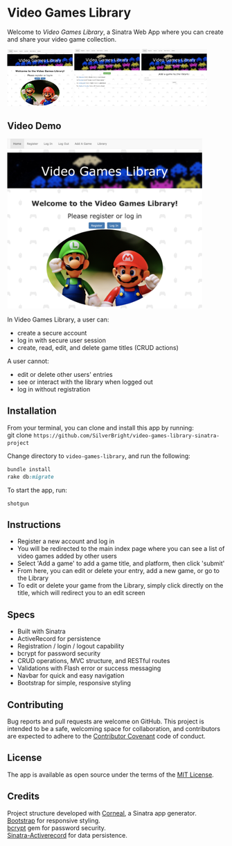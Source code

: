 # Video Games Library

Welcome to *Video Games Library*, a Sinatra Web App where you can create and share your video game collection. 

<img src="images/home.png" width="30%" class="ImageBorder"> <img src="images/library.png" width="30%" class="ImageBorder"> <img src="images/game.png" width="30%" class="ImageBorder">

## Video Demo
<a href="https://youtu.be/ivFzaswgahs"><img src="images/home.png" 
alt="Video Games Library" width="450" /></a>

In Video Games Library, a user can:
 - create a secure account
 - log in with secure user session
 - create, read, edit, and delete game titles (CRUD actions)

 A user cannot:
 - edit or delete other users' entries
 - see or interact with the library when logged out
 - log in without registration 

## Installation

 From your terminal, you can clone and install this app by running:  
 git clone ` https://github.com/SilverBright/video-games-library-sinatra-project `

Change directory to `video-games-library`, and run the following:

```ruby
bundle install
rake db:migrate
```
To start the app, run:
```
shotgun
```

## Instructions

- Register a new account and log in 
- You will be redirected to the main index page where you can see a list of video games added by other users
- Select 'Add a game' to add a game title, and platform, then click 'submit'
- From here, you can edit or delete your entry, add a new game, or go to the Library
- To edit or delete your game from the Library, simply click directly on the title, which will redirect you to an edit screen

## Specs

- Built with Sinatra
- ActiveRecord for persistence 
- Registration / login / logout capability
- bcrypt for password security
- CRUD operations, MVC structure, and RESTful routes
- Validations with Flash error or success messaging
- Navbar for quick and easy navigation
- Bootstrap for simple, responsive styling

## Contributing

Bug reports and pull requests are welcome on GitHub.  This project is intended to be a safe, welcoming space for collaboration, and contributors are expected to adhere to the [Contributor Covenant](http://contributor-covenant.org) code of conduct.

## License

The app is available as open source under the terms of the [MIT License](https://github.com/SilverBright/Video-Games-Library/blob/master/LICENSE).

## Credits

Project structure developed with [Corneal](https://github.com/thebrianemory/corneal), a Sinatra app generator. 
[Bootstrap](https://getbootstrap.com) for responsive styling.  
[bcrypt](https://github.com/codahale/bcrypt-ruby) gem for password security.  
[Sinatra-Activerecord](https://github.com/janko/sinatra-activerecord) for data persistence.
